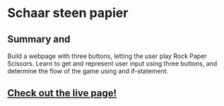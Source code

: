 # Schaar steen papier

## Summary and 

Build a webpage with three buttons, letting the user play Rock Paper Scissors. Learn to get and represent user input using three buttons, and determine the flow of the game using and if-statement.

## [Check out the live page!](#)



